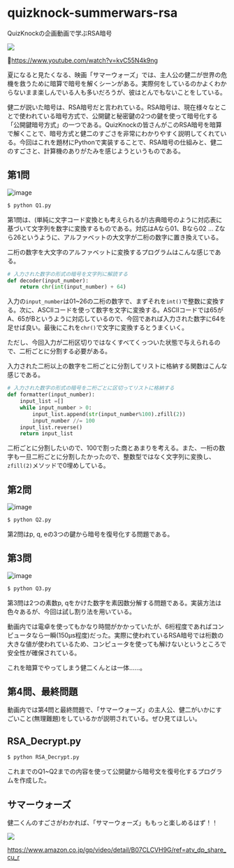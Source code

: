 # quizknock-summerwars-rsa
 QuizKnockの企画動画で学ぶRSA暗号
 
 [![](https://img.youtube.com/vi/kvC55N4k9ng/0.jpg)](https://www.youtube.com/watch?v=kvC55N4k9ng)
 
 🔗https://www.youtube.com/watch?v=kvC55N4k9ng

夏になると見たくなる、映画「サマーウォーズ」では、主人公の健二が世界の危機を救うために暗算で暗号を解くシーンがある。実際何をしているのかよくわからないまま楽しんでいる人も多いだろうが、彼はとんでもないことをしている。

健二が説いた暗号は、RSA暗号だと言われている。RSA暗号は、現在様々なとことで使われている暗号方式で、公開鍵と秘密鍵の2つの鍵を使って暗号化する「公開鍵暗号方式」の一つである。QuizKnockの皆さんがこのRSA暗号を暗算で解くことで、暗号方式と健二のすごさを非常にわかりやすく説明してくれている。今回はこれを題材にPythonで実装することで、RSA暗号の仕組みと、健二のすごさと、計算機のありがたみを感じようというものである。

## 第1問
![image](https://user-images.githubusercontent.com/40447362/127762136-bd7cbb75-9dfa-4582-8075-5e6d74bc67bb.png)

```zsh.sh
$ python Q1.py
```

第1問は、(単純に文字コード変換とも考えられるが)古典暗号のように対応表に基づいて文字列を数字に変換するものである。対応はAなら01、Bなら02 … Zなら26というように、アルファベットの大文字が二桁の数字に置き換えている。

二桁の数字を大文字のアルファベットに変換するプログラムはこんな感じである。

``` decoder.py
# 入力された数字の形式の暗号を文字列に解読する
def decoder(input_number):
    return chr(int(input_number) + 64)
```

入力の`input_number`は01~26の二桁の数字で、まずそれを`int()`で整数に変換する。次に、ASCIIコードを使って数字を文字に変換する。ASCIIコードでは65がA、65がBというように対応しているので、今回であれば入力された数字に64を足せば良い。最後にこれを`chr()`で文字に変換するとうまくいく。

ただし、今回入力が二桁区切りではなくすべてくっついた状態で与えられるので、二桁ごとに分割する必要がある。

入力された二桁以上の数字を二桁ごとに分割してリストに格納する関数はこんな感じである。

```formatter.py
# 入力された数字の形式の暗号を二桁ごとに区切ってリストに格納する
def formatter(input_number):
    input_list =[]
    while input_number > 0:
        input_list.append(str(input_number%100).zfill(2))
        input_number //= 100
    input_list.reverse()
    return input_list
```

二桁ごとに分割したいので、100で割った商とあまりを考える。また、一桁の数字も一旦二桁ごとに分割したかったので、整数型ではなく文字列に変換し、`zfill(2)`メソッドで0埋めしている。

## 第2問
![image](https://user-images.githubusercontent.com/40447362/127762195-1b995f09-1468-4ff5-9d82-2a8a8ab135db.png)

```zsh.sh
$ python Q2.py
```
第2問はp, q, eの3つの鍵から暗号を復号化する問題である。


## 第3問
![image](https://user-images.githubusercontent.com/40447362/127762221-b350cfb7-7c73-4b3e-a377-5b651a670adf.png)

```zsh.sh
$ python Q3.py
```
第3問は2つの素数p, qをかけた数字を素因数分解する問題である。実装方法は色々あるが、今回は試し割り法を用いている。

動画内では電卓を使ってもかなり時間がかかっていたが、6桁程度であればコンピュータなら一瞬(150μs程度)だった。実際に使われているRSA暗号では桁数の大きな値が使われているため、コンピュータを使っても解けないというところで安全性が確保されている。

これを暗算でやってしまう健二くんとは一体……。


## 第4問、最終問題
動画内では第4問と最終問題で、「サマーウォーズ」の主人公、健二がいかにすごいこと(無理難題)をしているかが説明されている。ぜひ見てほしい。


## RSA_Decrypt.py
```zsh.sh
$ python RSA_Decrypt.py
```

これまでのQ1~Q2までの内容を使って公開鍵から暗号文を復号化するプログラムを作成した。


## サマーウォーズ
健二くんのすごさがわかれば、「サマーウォーズ」ももっと楽しめるはず！！

 [![](https://user-images.githubusercontent.com/40447362/127768286-e9b88d6f-e219-49da-9e9b-ffc8043a71c6.png)](https://www.amazon.co.jp/gp/video/detail/B07CLCVH9G/ref=atv_dp_share_cu_r)

https://www.amazon.co.jp/gp/video/detail/B07CLCVH9G/ref=atv_dp_share_cu_r
